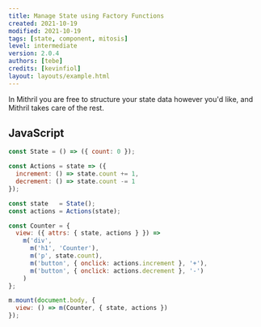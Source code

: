```yaml
---
title: Manage State using Factory Functions
created: 2021-10-19
modified: 2021-10-19
tags: [state, component, mitosis]
level: intermediate
version: 2.0.4
authors: [tebe]
credits: [kevinfiol]
layout: layouts/example.html
---
```


In Mithril you are free to structure your state data however you'd like, and Mithril takes care of the rest.

## JavaScript

~~~js
const State = () => ({ count: 0 });

const Actions = state => ({
  increment: () => state.count += 1,
  decrement: () => state.count -= 1
});

const state   = State();
const actions = Actions(state);

const Counter = {
  view: ({ attrs: { state, actions } }) =>
    m('div',
      m('h1', 'Counter'),
      m('p', state.count),
      m('button', { onclick: actions.increment }, '+'),
      m('button', { onclick: actions.decrement }, '-')
    )
};

m.mount(document.body, {
  view: () => m(Counter, { state, actions })
});
~~~

